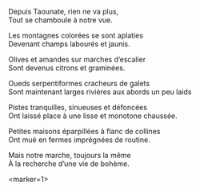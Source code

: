 ﻿Depuis Taounate, rien ne va plus,  
Tout se chamboule à notre vue.

Les montagnes colorées se sont aplaties  
Devenant champs labourés et jaunis.

Olives et amandes sur marches d’escalier  
Sont devenus citrons et graminées.

Oueds serpentiformes cracheurs de galets  
Sont maintenant larges rivières aux abords un peu laids

Pistes tranquilles, sinueuses et défoncées  
Ont laissé place à une lisse et monotone chaussée.

Petites maisons éparpillées à flanc de collines  
Ont mué en fermes imprégnées de routine.

Mais notre marche, toujours la même  
À la recherche d’une vie de bohème.

<marker=1>
